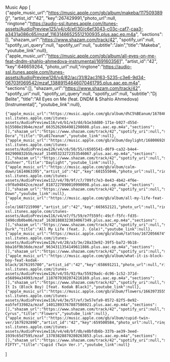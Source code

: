 Music App
[
    {"apple_music_url":"https://music.apple.com/gb/album/makeba/1175093890",
    "artist_id":"42",
    "key":267429991,"photo_url":null,
    "ringtone":"https://audio-ssl.itunes.apple.com/itunes-assets/AudioPreview125/v4/c6/ef/30/c6ef3043-c03c-caf7-caa3-a3431a086c65/mzaf_11631466525512100935.plus.aac.ep.m4a",
    "sections":[],
    "shazam_url":"https://www.shazam.com/track/42",
    "spotify_uri":null,
    "spotify_uri_query":null,
    "spotify_url":null,
    "subtitle":"Jain","title":"Makeba",
    "youtube_link":null},
    {"apple_music_url":"https://music.apple.com/gb/album/all-eyes-on-me-feat-dndm-shahlo-ahmedova-instrumental/1691603561",
    "artist_id":"42",
    "key":646659264,
    "photo_url":null,"ringtone":"https://audio-ssl.itunes.apple.com/itunes-assets/AudioPreview126/v4/82/ac/31/82ac3163-5235-c3e6-9d34-06703f069542/mzaf_13889154646070461795.plus.aac.ep.m4a",
    "sections":[],
    "shazam_url":"https://www.shazam.com/track/42",
    "spotify_uri":null,
    "spotify_uri_query":null,
    "spotify_url":null,
    "subtitle":"Dj Belite",
    "title":"All Eyes on Me (feat. DNDM & Shahlo Ahmedova) [Instrumental]",
    "youtube_link":null},
    
    {"apple_music_url":"https://music.apple.com/gb/album/d%C5%BEanum/1678467661","artist_id":"42","key":660372671,"photo_url":null,"ringtone":"https://audio-ssl.itunes.apple.com/itunes-assets/AudioPreview116/v4/b1/e3/dd/b1e3dd80-171e-b927-d55d-b15508e19b4e/mzaf_6635262664981298608.plus.aac.ep.m4a","sections":[],"shazam_url":"https://www.shazam.com/track/42","spotify_uri":null,"spotify_uri_query":null,"spotify_url":null,"subtitle":"Teya Dora","title":"D\u017eanum","youtube_link":null},{"apple_music_url":"https://music.apple.com/gb/album/daylight/1680069284","artist_id":"42","key":659236090,"photo_url":null,"ringtone":"https://audio-ssl.itunes.apple.com/itunes-assets/AudioPreview126/v4/c6/50/55/c6505541-d6f9-ca32-b4e4-042900832b5b/mzaf_15495323272353546067.plus.aac.ep.m4a","sections":[],"shazam_url":"https://www.shazam.com/track/42","spotify_uri":null,"spotify_uri_query":null,"spotify_url":null,"subtitle":"David Kushner","title":"Daylight","youtube_link":null},{"apple_music_url":"https://music.apple.com/gb/album/calm-down/1614063395","artist_id":"42","key":601555046,"photo_url":null,"ringtone":"https://audio-ssl.itunes.apple.com/itunes-assets/AudioPreview112/v4/70/9f/c7/709fc7e3-8e43-4b42-4f6e-c9f0a94842ce/mzaf_8187227090010990098.plus.aac.ep.m4a","sections":[],"shazam_url":"https://www.shazam.com/track/42","spotify_uri":null,"spotify_uri_query":null,"spotify_url":null,"subtitle":"Rema","title":"Calm Down","youtube_link":null},{"apple_music_url":"https://music.apple.com/gb/album/all-my-life-feat-j-cole/1687215990","artist_id":"42","key":665652121,"photo_url":null,"ringtone":"https://audio-ssl.itunes.apple.com/itunes-assets/AudioPreview116/v4/e7/f5/59/e7f559fc-49cf-f5fc-fd35-3490cdb0be06/mzaf_16381888323034067349.plus.aac.ep.m4a","sections":[],"shazam_url":"https://www.shazam.com/track/42","spotify_uri":null,"spotify_uri_query":null,"spotify_url":null,"subtitle":"Lil Durk","title":"All My Life (feat. J. Cole)","youtube_link":null},{"apple_music_url":"https://music.apple.com/gb/album/tattoo/1672056674","artist_id":"42","key":653369691,"photo_url":null,"ringtone":"https://audio-ssl.itunes.apple.com/itunes-assets/AudioPreview126/v4/28/a3/3e/28a33e92-39f5-ba72-9b18-bba16f9b36de/mzaf_9634311354149611886.plus.aac.ep.m4a","sections":[],"shazam_url":"https://www.shazam.com/track/42","spotify_uri":null,"spotify_uri_query":null,"spotify_url":null,"subtitle":"Loreen","title":"Tattoo","youtube_link":null},{"apple_music_url":"https://music.apple.com/gb/album/what-it-is-block-boy-feat-kodak-black/1676195700","artist_id":"42","key":658691211,"photo_url":null,"ringtone":"https://audio-ssl.itunes.apple.com/itunes-assets/AudioPreview126/v4/55/92/9a/55929adc-dc96-1c52-371d-e56894a34993/mzaf_1187070302074216169.plus.aac.ep.m4a","sections":[],"shazam_url":"https://www.shazam.com/track/42","spotify_uri":null,"spotify_uri_query":null,"spotify_url":null,"subtitle":"Doechii","title":"What It Is (Block Boy) [feat. Kodak Black]","youtube_link":null},{"apple_music_url":"https://music.apple.com/gb/album/flowers/1663973555","artist_id":"42","key":648859694,"photo_url":null,"ringtone":"https://audio-ssl.itunes.apple.com/itunes-assets/AudioPreview116/v4/3e/57/ef/3e57efa9-0572-82f5-0e92-ea5fef33982a/mzaf_14012893767887586921.plus.aac.ep.m4a","sections":[],"shazam_url":"https://www.shazam.com/track/42","spotify_uri":null,"spotify_uri_query":null,"spotify_url":null,"subtitle":"Miley Cyrus","title":"Flowers","youtube_link":null},{"apple_music_url":"https://music.apple.com/gb/album/cupid-twin-ver/1679292890","artist_id":"42","key":659500584,"photo_url":null,"ringtone":"https://audio-ssl.itunes.apple.com/itunes-assets/AudioPreview116/v4/e8/bf/db/e8bfdb6b-337b-ae39-3eed-1939c65d7595/mzaf_13703828870280263853.plus.aac.ep.m4a","sections":[],"shazam_url":"https://www.shazam.com/track/42","spotify_uri":null,"spotify_uri_query":null,"spotify_url":null,"subtitle":"FIFTY FIFTY","title":"Cupid (Twin Ver.)","youtube_link":null}
]